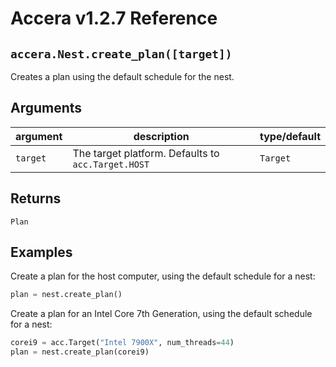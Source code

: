 [//]: # (Project: Accera)
[//]: # (Version: v1.2.7)

# Accera v1.2.7 Reference

## `accera.Nest.create_plan([target])`
Creates a plan using the default schedule for the nest.

## Arguments

argument | description | type/default
--- | --- | ---
`target` | The target platform. Defaults to `acc.Target.HOST` | `Target`

## Returns
`Plan`

## Examples

Create a plan for the host computer, using the default schedule for a nest:

```python
plan = nest.create_plan()
```

Create a plan for an Intel Core 7th Generation, using the default schedule for a nest:

```python
corei9 = acc.Target("Intel 7900X", num_threads=44)
plan = nest.create_plan(corei9)
```


<div style="page-break-after: always;"></div>
